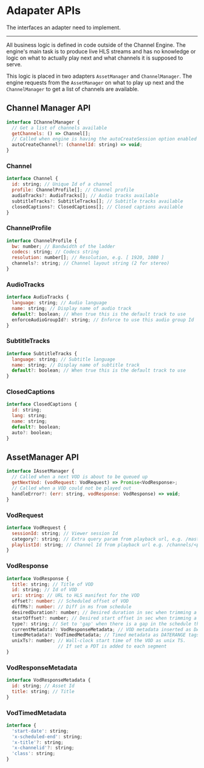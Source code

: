 # Adapater APIs

The interfaces an adapter need to implement.

---

All business logic is defined in code outside of the Channel Engine. The engine's main task is to produce live HLS streams and has no knowledge or logic on what to actually play next and what channels it is supposed to serve.

This logic is placed in two adapters `AssetManager` and `ChannelManager`. The engine requests from the `AssetManager` on what to play up next and the `ChannelManager` to get a list of channels are available.

## Channel Manager API

```javascript
interface IChannelManager {
  // Get a list of channels available
  getChannels: () => Channel[];
  // Called when engine is having the autoCreateSession option enabled
  autoCreateChannel?: (channelId: string) => void;
}
```

### Channel

```javascript
interface Channel {
  id: string; // Unique Id of a channel
  profile: ChannelProfile[]; // Channel profile
  audioTracks?: AudioTracks[]; // Audio tracks available
  subtitleTracks?: SubtitleTracks[]; // Subtitle tracks available
  closedCaptions?: ClosedCaptions[]; // Closed captions available
}
```

### ChannelProfile

```javascript
interface ChannelProfile {
  bw: number; // Bandwidth of the ladder
  codecs: string; // Codecs string
  resolution: number[]; // Resolution, e.g. [ 1920, 1080 ]
  channels?: string; // Channel layout string (2 for stereo)
}
```

### AudioTracks

```javascript
interface AudioTracks {
  language: string; // Audio language
  name: string; // Display name of audio track
  default?: boolean; // When true this is the default track to use
  enforceAudioGroupId?: string; // Enforce to use this audio group Id
}
```

### SubtitleTracks

```javascript
interface SubtitleTracks {
  language: string; // Subtitle language
  name: string; // Display name of subtitle track
  default?: boolean; // When true this is the default track to use
}
```

### ClosedCaptions

```javascript
interface ClosedCaptions {
  id: string;
  lang: string;
  name: string;
  default?: boolean;
  auto?: boolean;
}
```

## AssetManager API

```javascript
interface IAssetManager {
  // Called when a next VOD is about to be queued up
  getNextVod: (vodRequest: VodRequest) => Promise<VodResponse>;
  // Called when a VOD could not be played out
  handleError?: (err: string, vodResponse: VodResponse) => void;
}
```

### VodRequest

```javascript
interface VodRequest {
  sessionId: string; // Viewer session Id
  category?: string; // Extra query param from playback url, e.g. /master.m3u8?category=foo
  playlistId: string; // Channel Id from playback url e.g. /channels/<playlistId>/master.m3u8
}
```

### VodResponse

```javascript
interface VodResponse {
  title: string; // Title of VOD
  id: string; // Id of VOD
  uri: string: // URL to HLS manifest for the VOD
  offset?: number: // Scheduled offset of VOD
  diffMs?: number: // Diff in ms from schedule
  desiredDuration?: number; // Desired duration in sec when trimming a VOD
  startOffset?: number; // Desired start offset in sec when trimming a VOD
  type?: string; // Set to 'gap' when there is a gap in the schedule that should be filled
  currentMetadata?: VodResponseMetadata; // VOD metadata inserted as DATERANGE tag
  timedMetadata?: VodTimedMetadata; // Timed metadata as DATERANGE tags
  unixTs?: number; // Wall-clock start time of the VOD as unix TS. 
                   // If set a PDT is added to each segment
}
```

### VodResponseMetadata

```javascript
interface VodResponseMetadata {
  id: string; // Asset Id
  title: string; // Title
}
```

### VodTimedMetadata

```javascript
interface {
  'start-date': string;
  'x-scheduled-end': string;
  'x-title'?: string;
  'x-channelid'?: string;
  'class': string;
}
```
